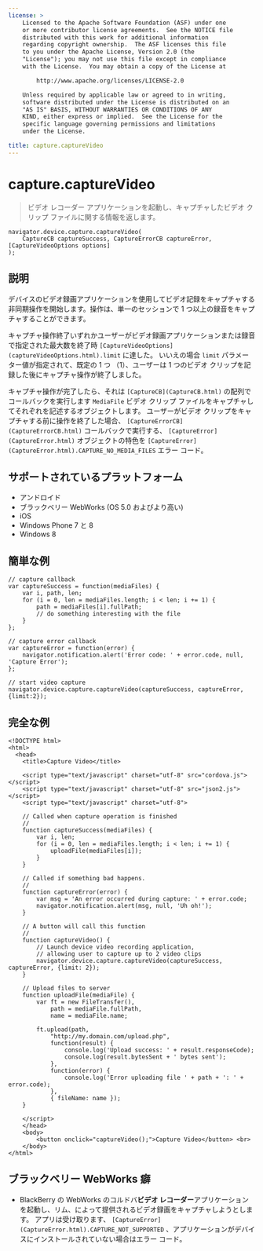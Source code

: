 ```yaml
---
license: >
    Licensed to the Apache Software Foundation (ASF) under one
    or more contributor license agreements.  See the NOTICE file
    distributed with this work for additional information
    regarding copyright ownership.  The ASF licenses this file
    to you under the Apache License, Version 2.0 (the
    "License"); you may not use this file except in compliance
    with the License.  You may obtain a copy of the License at

        http://www.apache.org/licenses/LICENSE-2.0

    Unless required by applicable law or agreed to in writing,
    software distributed under the License is distributed on an
    "AS IS" BASIS, WITHOUT WARRANTIES OR CONDITIONS OF ANY
    KIND, either express or implied.  See the License for the
    specific language governing permissions and limitations
    under the License.

title: capture.captureVideo
---
```


# capture.captureVideo

> ビデオ レコーダー アプリケーションを起動し、キャプチャしたビデオ クリップ ファイルに関する情報を返します。

    navigator.device.capture.captureVideo(
        CaptureCB captureSuccess, CaptureErrorCB captureError, [CaptureVideoOptions options]
    );
    

## 説明

デバイスのビデオ録画アプリケーションを使用してビデオ記録をキャプチャする非同期操作を開始します。操作は、単一のセッションで 1 つ以上の録音をキャプチャすることができます。

キャプチャ操作終了いずれかユーザーがビデオ録画アプリケーションまたは録音で指定された最大数を終了時 `[CaptureVideoOptions](captureVideoOptions.html).limit` に達した。 いいえの場合 `limit` パラメーター値が指定されて、既定の 1 つ （1）、ユーザーは 1 つのビデオ クリップを記録した後にキャプチャ操作が終了しました。

キャプチャ操作が完了したら、それは `[CaptureCB](CaptureCB.html)` の配列でコールバックを実行します `MediaFile` ビデオ クリップ ファイルをキャプチャしてそれぞれを記述するオブジェクトします。 ユーザーがビデオ クリップをキャプチャする前に操作を終了した場合、 `[CaptureErrorCB](CaptureErrorCB.html)` コールバックで実行する、 `[CaptureError](CaptureError.html)` オブジェクトの特色を `[CaptureError](CaptureError.html).CAPTURE_NO_MEDIA_FILES` エラー コード。

## サポートされているプラットフォーム

*   アンドロイド
*   ブラックベリー WebWorks (OS 5.0 およびより高い)
*   iOS
*   Windows Phone 7 と 8
*   Windows 8

## 簡単な例

    // capture callback
    var captureSuccess = function(mediaFiles) {
        var i, path, len;
        for (i = 0, len = mediaFiles.length; i < len; i += 1) {
            path = mediaFiles[i].fullPath;
            // do something interesting with the file
        }
    };
    
    // capture error callback
    var captureError = function(error) {
        navigator.notification.alert('Error code: ' + error.code, null, 'Capture Error');
    };
    
    // start video capture
    navigator.device.capture.captureVideo(captureSuccess, captureError, {limit:2});
    

## 完全な例

    <!DOCTYPE html>
    <html>
      <head>
        <title>Capture Video</title>
    
        <script type="text/javascript" charset="utf-8" src="cordova.js"></script>
        <script type="text/javascript" charset="utf-8" src="json2.js"></script>
        <script type="text/javascript" charset="utf-8">
    
        // Called when capture operation is finished
        //
        function captureSuccess(mediaFiles) {
            var i, len;
            for (i = 0, len = mediaFiles.length; i < len; i += 1) {
                uploadFile(mediaFiles[i]);
            }
        }
    
        // Called if something bad happens.
        //
        function captureError(error) {
            var msg = 'An error occurred during capture: ' + error.code;
            navigator.notification.alert(msg, null, 'Uh oh!');
        }
    
        // A button will call this function
        //
        function captureVideo() {
            // Launch device video recording application,
            // allowing user to capture up to 2 video clips
            navigator.device.capture.captureVideo(captureSuccess, captureError, {limit: 2});
        }
    
        // Upload files to server
        function uploadFile(mediaFile) {
            var ft = new FileTransfer(),
                path = mediaFile.fullPath,
                name = mediaFile.name;
    
            ft.upload(path,
                "http://my.domain.com/upload.php",
                function(result) {
                    console.log('Upload success: ' + result.responseCode);
                    console.log(result.bytesSent + ' bytes sent');
                },
                function(error) {
                    console.log('Error uploading file ' + path + ': ' + error.code);
                },
                { fileName: name });
        }
    
        </script>
        </head>
        <body>
            <button onclick="captureVideo();">Capture Video</button> <br>
        </body>
    </html>
    

## ブラックベリー WebWorks 癖

*   BlackBerry の WebWorks のコルドバ**ビデオ レコーダー**アプリケーションを起動し、リム、によって提供されるビデオ録画をキャプチャしようとします。 アプリは受け取ります、 `[CaptureError](CaptureError.html).CAPTURE_NOT_SUPPORTED` 、アプリケーションがデバイスにインストールされていない場合はエラー コード。